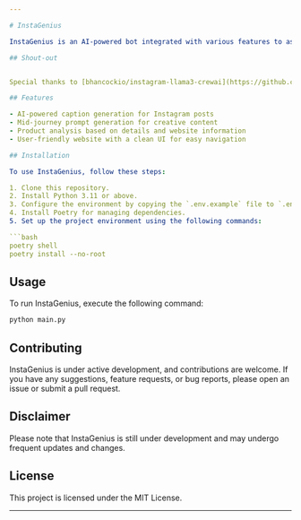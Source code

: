 ```yaml
---

# InstaGenius

InstaGenius is an AI-powered bot integrated with various features to assist with Instagram post generation and content creation tasks. It generates captions for Instagram posts and provides prompts for mid-journey or any image generator AI. Additionally, it analyzes product details and website information to generate comprehensive analyses. The output includes six descriptions: three for captions and three for mid-journey prompts.

## Shout-out


Special thanks to [bhancockio/instagram-llama3-crewai](https://github.com/bhancockio/instagram-llama3-crewai) for providing the main project code. InstaGenius utilizes this codebase and extends its functionality with a user-friendly website and a clean UI, making it accessible to users without coding knowledge.

## Features

- AI-powered caption generation for Instagram posts
- Mid-journey prompt generation for creative content
- Product analysis based on details and website information
- User-friendly website with a clean UI for easy navigation

## Installation

To use InstaGenius, follow these steps:

1. Clone this repository.
2. Install Python 3.11 or above.
3. Configure the environment by copying the `.env.example` file to `.env` and inserting the required API keys.
4. Install Poetry for managing dependencies.
5. Set up the project environment using the following commands:

```bash
poetry shell
poetry install --no-root
```

## Usage

To run InstaGenius, execute the following command:

```bash
python main.py
```

## Contributing

InstaGenius is under active development, and contributions are welcome. If you have any suggestions, feature requests, or bug reports, please open an issue or submit a pull request.

## Disclaimer

Please note that InstaGenius is still under development and may undergo frequent updates and changes.

## License

This project is licensed under the MIT License.

---
```

